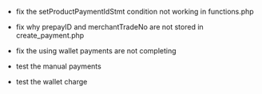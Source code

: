- fix the setProductPaymentIdStmt condition not working in functions.php
- fix why prepayID and merchantTradeNo are not stored in create_payment.php
- fix the using wallet payments are not completing

- test the manual payments
- test the wallet charge
